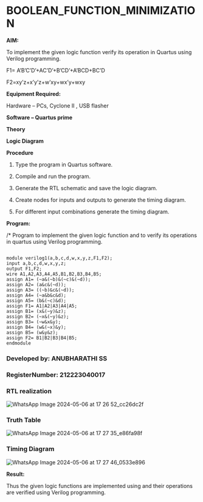 # BOOLEAN_FUNCTION_MINIMIZATION

**AIM:**

To implement the given logic function verify its operation in Quartus using Verilog programming.

F1= A’B’C’D’+AC’D’+B’CD’+A’BCD+BC’D 

F2=xy’z+x’y’z+w’xy+wx’y+wxy

**Equipment Required:**

Hardware – PCs, Cyclone II , USB flasher

**Software – Quartus prime**

**Theory**

**Logic Diagram**

**Procedure**

1.	Type the program in Quartus software.

2.	Compile and run the program.

3.	Generate the RTL schematic and save the logic diagram.

4.	Create nodes for inputs and outputs to generate the timing diagram.

5.	For different input combinations generate the timing diagram.


**Program:**

/* Program to implement the given logic function and to verify its operations in quartus using Verilog programming. 
```

module verilog1(a,b,c,d,w,x,y,z,F1,F2);
input a,b,c,d,w,x,y,z;
output F1,F2;
wire A1,A2,A3,A4,A5,B1,B2,B3,B4,B5;
assign A1= (~a&(~b)&(~c)&(~d));
assign A2= (a&c&(~d));
assign A3= ((~b)&c&(~d));
assign A4= (~a&b&c&d);
assign A5= (b&(~c)&d);
assign F1= A1|A2|A3|A4|A5;
assign B1= (x&(~y)&z);
assign B2= (~x&(~y)&z);
assign B3= (~w&x&y);
assign B4= (w&(~x)&y);
assign B5= (w&y&z);
assign F2= B1|B2|B3|B4|B5;
endmodule
```

### Developed by: ANUBHARATHI SS
### RegisterNumber: 212223040017


### RTL realization
![WhatsApp Image 2024-05-06 at 17 26 52_cc26dc2f](https://github.com/23012653/BOOLEAN_FUNCTION_MINIMIZATION/assets/150777517/b44fd970-7a6e-4619-b09e-b0280b76cb9e)


### Truth Table
![WhatsApp Image 2024-05-06 at 17 27 35_e86fa98f](https://github.com/23012653/BOOLEAN_FUNCTION_MINIMIZATION/assets/150777517/99690088-0208-4a9d-bce6-804d74356383)



### Timing Diagram
![WhatsApp Image 2024-05-06 at 17 27 46_0533e896](https://github.com/23012653/BOOLEAN_FUNCTION_MINIMIZATION/assets/150777517/e133867c-9a08-47cb-a432-d0c3f2ad6452)



**Result:**

Thus the given logic functions are implemented using and their operations are verified using Verilog programming.

